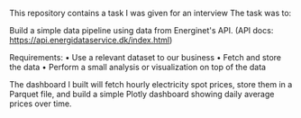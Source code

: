 This repository contains a task I was given for an interview
The task was to:

Build a simple data pipeline using data from Energinet's API. (API docs:
https://api.energidataservice.dk/index.html)

Requirements:
• Use a relevant dataset to our business
• Fetch and store the data
• Perform a small analysis or visualization on top of the data

The dashboard I built will fetch hourly electricity spot prices, store them in a Parquet file, and build a simple Plotly
dashboard showing daily average prices over time.
